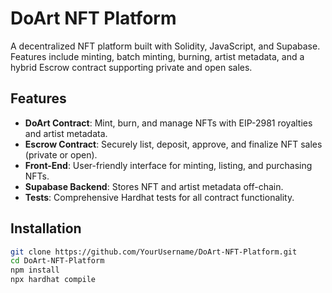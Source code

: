 # DoArt NFT Platform

A decentralized NFT platform built with Solidity, JavaScript, and Supabase. Features include minting, batch minting, burning, artist metadata, and a hybrid Escrow contract supporting private and open sales.

## Features

- **DoArt Contract**: Mint, burn, and manage NFTs with EIP-2981 royalties and artist metadata.
- **Escrow Contract**: Securely list, deposit, approve, and finalize NFT sales (private or open).
- **Front-End**: User-friendly interface for minting, listing, and purchasing NFTs.
- **Supabase Backend**: Stores NFT and artist metadata off-chain.
- **Tests**: Comprehensive Hardhat tests for all contract functionality.

## Installation

```bash
git clone https://github.com/YourUsername/DoArt-NFT-Platform.git
cd DoArt-NFT-Platform
npm install
npx hardhat compile
```
